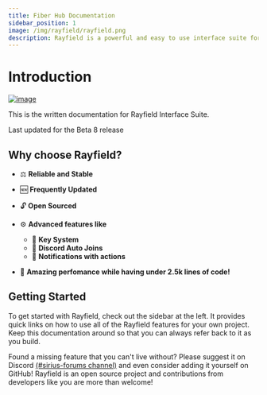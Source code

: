 ```yaml
---
title: Fiber Hub Documentation
sidebar_position: 1
image: /img/rayfield/rayfield.png
description: Rayfield is a powerful and easy to use interface suite for Roblox.
---
```


# Introduction

[![image](https://cdn.discordapp.com/attachments/1117745373939781672/1119948433999007824/Proyek_Baru_1_EA40A12.png)](https://discord.io/FiberHub)

This is the written documentation for Rayfield Interface Suite.

Last updated for the Beta 8 release

## Why choose Rayfield?

- ⚖️ **Reliable and Stable**
- 🆕 **Frequently Updated**
- 🔓 **Open Sourced**
- ⚙️ **Advanced features like**

  - 🔑 **Key System**
  - 🔗 **Discord Auto Joins**
  - 🔔 **Notifications with actions**

- 💃 **Amazing perfomance while having under 2.5k lines of code!**

## Getting Started

To get started with Rayfield, check out the sidebar at the left. It provides quick links on how to use all of the Rayfield features for your own project. Keep this documentation around so that you can always refer back to it as you build.

Found a missing feature that you can't live without? Please suggest it on Discord [(#sirius-forums channel)](https://discord.sirius.menu) and even consider adding it yourself on GitHub! Rayfield is an open source project and contributions from developers like you are more than welcome!
